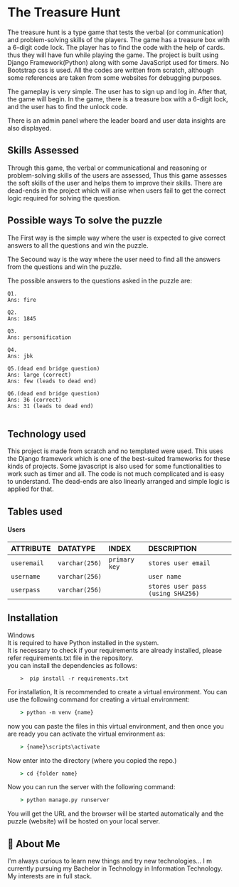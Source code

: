 # The Treasure Hunt

The treasure hunt is a type game that tests the verbal (or communication) and problem-solving skills of the players.
The game has a treasure box with a 6-digit code lock. The player has to find the code with the help of cards. thus they will have fun while playing the game.
The project is built using Django Framework(Python) along with some JavaScript used for timers. No Bootstrap css is used. All the codes are written from scratch, although some references are taken from some websites for debugging purposes.

The gameplay is very simple. The user has to sign up and log in. After that, the game will begin. In the game, there is a treasure box with a 6-digit lock, and the user has to find the unlock code.

There is an admin panel where the leader board and user data insights are also displayed.


## Skills Assessed

Through this game, the verbal or communicational and reasoning or problem-solving skills of the users are assessed, Thus this game assesses the soft skills of the user and helps them to improve their skills.
There are dead-ends in the project which will arise when users fail to get the correct logic required for solving the question.



## Possible ways To solve the puzzle

The First way is the simple way where the user is expected to give correct answers to all the questions and win the puzzle.

The Secound way is the way where the user need to find all the answers from the questions and win the puzzle.

The possible answers to the questions asked in the puzzle are:
```
Q1.  
Ans: fire

Q2.
Ans: 1845

Q3.
Ans: personification

Q4.
Ans: jbk

Q5.(dead end bridge question)
Ans: large (correct)
Ans: few (leads to dead end)

Q6.(dead end bridge question)
Ans: 36 (correct)
Ans: 31 (leads to dead end)
 
``` 

## Technology used
This project is made from scratch and no templated were used. This uses the Django framework which is one of the best-suited frameworks for these kinds of projects. Some javascript is also used for some functionalities to work such as timer and all.
The code is not much complicated and is easy to understand. The dead-ends are also linearly arranged and simple logic is applied for that.

## Tables used 

#### Users

| ATTRIBUTE | DATATYPE | INDEX   | DESCRIPTION|
| :-------- | :------- | :-------- | :-------------|
| `useremail` | `varchar(256)` | `primary key` | `stores user email`|
| `username` | `varchar(256)` | | `user name`|
| `userpass` | `varchar(256)` | | `stores user pass (using SHA256)`|

## Installation
Windows \
It is required to have Python installed in the system.\
It is necessary to check if your requirements are already installed, please refer requirements.txt file in the repository.\
you can install the dependencies as follows:
```
    >  pip install -r requirements.txt
```

For installation, It is recommended to create a virtual environment.
You can use the following command for creating a virtual environment:
```cmd
    > python -m venv {name}
``` 
now you can paste the files in this virtual environment, and then 
once you are ready you can activate the virtual environment as:

```cmd
    > {name}\scripts\activate  
```
Now enter into the directory (where you copied the repo.)
```cmd
    > cd {folder name}
```
Now you can run the server with the following command:
```cmd
    > python manage.py runserver
```
You will get the URL and the browser will be started automatically and the puzzle (website) will be hosted on your local server.

## 🚀 About Me
I'm always curious to learn new things and try new technologies... I m currently pursuing my Bachelor in Technology in Information Technology. My interests are in full stack.